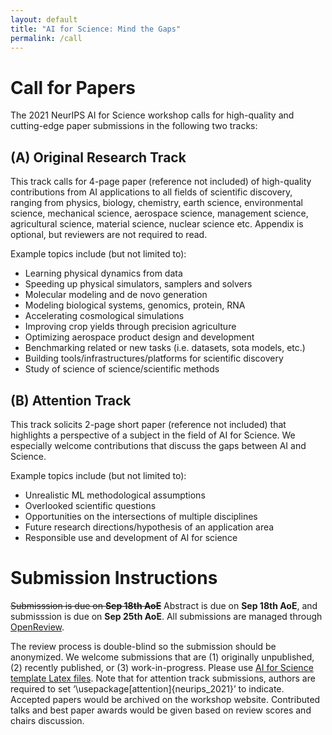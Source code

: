 ```yaml
---
layout: default
title: "AI for Science: Mind the Gaps"
permalink: /call
---
```


# Call for Papers
The 2021 NeurIPS AI for Science workshop calls for high-quality and cutting-edge paper submissions in the following two tracks:

## (A) Original Research Track

This track calls for 4-page paper (reference not included) of high-quality contributions from AI applications to all fields of scientific discovery, ranging from physics, biology, chemistry, earth science, environmental science, mechanical science, aerospace science, management science, agricultural science, material science, nuclear science etc. Appendix is optional, but reviewers are not required to read. 

Example topics include (but not limited to):
- Learning physical dynamics from data
- Speeding up physical simulators, samplers and solvers
- Molecular modeling and de novo generation
- Modeling biological systems, genomics, protein, RNA 
- Accelerating cosmological simulations
- Improving crop yields through precision agriculture
- Optimizing aerospace product design and development
- Benchmarking related or new tasks (i.e. datasets, sota models, etc.)
- Building tools/infrastructures/platforms for scientific discovery
- Study of science of science/scientific methods

## (B) Attention Track

This track solicits 2-page short paper (reference not included) that highlights a perspective of a subject in the field of AI for Science. We especially welcome contributions that discuss the gaps between AI and Science.

Example topics include (but not limited to):
- Unrealistic ML methodological assumptions
- Overlooked scientific questions
- Opportunities on the intersections of multiple disciplines
- Future research directions/hypothesis of an application area
- Responsible use and development of AI for science


# Submission Instructions

<del>Submisssion is due on **Sep 18th AoE**</del> Abstract is due on **Sep 18th AoE**, and submisssion is due on **Sep 25th AoE**. All submissions are managed through [OpenReview](https://openreview.net/group?id=NeurIPS.cc/2021/Workshop/AI4Science).

The review process is double-blind so the submission should be anonymized. We welcome submissions that are (1) originally unpublished, (2) recently published, or (3) work-in-progress.
Please use [AI for Science template Latex files](https://bit.ly/3rOZaZl). Note that for attention track submissions, authors are required to set ‘\usepackage[attention]{neurips_2021}’ to indicate. 
Accepted papers would be archived on the workshop website. Contributed talks and best paper awards would be given based on review scores and chairs discussion. 
